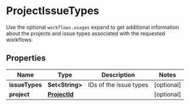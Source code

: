 

# ProjectIssueTypes

Use the optional `workflows.usages` expand to get additional information about the projects and issue types associated with the requested workflows.

## Properties

| Name | Type | Description | Notes |
|------------ | ------------- | ------------- | -------------|
|**issueTypes** | **Set&lt;String&gt;** | IDs of the issue types |  [optional] |
|**project** | [**ProjectId**](ProjectId.md) |  |  [optional] |




